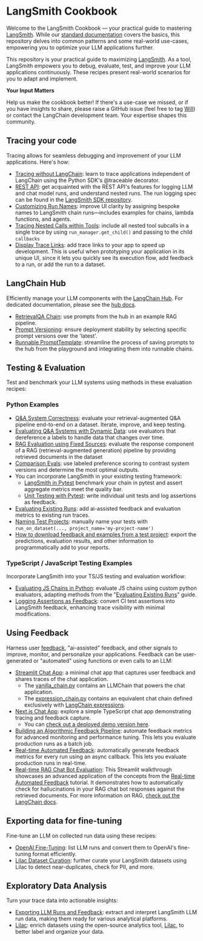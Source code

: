 # LangSmith Cookbook

Welcome to the LangSmith Cookbook — your practical guide to mastering [LangSmith](https://smith.langchain.com/). While our [standard documentation](https://docs.smith.langchain.com/) covers the basics, this repository delves into common patterns and some real-world use-cases, empowering you to optimize your LLM applications further.


This repository is your practical guide to maximizing [LangSmith](https://smith.langchain.com/). As a tool, LangSmith empowers you to debug, evaluate, test, and improve your LLM applications continuously. These recipes present real-world scenarios for you to adapt and implement.

**Your Input Matters**

Help us make the cookbook better! If there's a use-case we missed, or if you have insights to share, please raise a GitHub issue (feel free to tag [Will](https://github.com/hinthornw)) or contact the LangChain development team. Your expertise shapes this community.

## Tracing your code

Tracing allows for seamless debugging and improvement of your LLM applications. Here's how:


- [Tracing without LangChain](./tracing-examples/traceable/tracing_without_langchain.ipynb): learn to trace applications independent of LangChain using the Python SDK's @traceable decorator.
- [REST API](./tracing-examples/rest/rest.ipynb): get acquainted with the REST API's features for logging LLM and chat model runs, and understand nested runs. The run logging spec can be found in the [LangSmith SDK repository](https://github.com/langchain-ai/langsmith-sdk/blob/main/openapi/openapi.yaml).
- [Customizing Run Names](./tracing-examples/runnable-naming/run-naming.ipynb): improve UI clarity by assigning bespoke names to LangSmith chain runs—includes examples for chains, lambda functions, and agents.
- [Tracing Nested Calls within Tools](./tracing-examples/nesting-tools/nest_runs_within_tools.ipynb): include all nested tool subcalls in a single trace by using `run_manager.get_child()` and passing to the child `callbacks`
- [Display Trace Links](./tracing-examples/show-trace-url-streamlit/README.md): add trace links to your app to speed up development. This is useful when prototyping your application in its unique UI, since it lets you quickly see its execution flow, add feedback to a run, or add the run to a dataset.

## LangChain Hub

Efficiently manage your LLM components with the [LangChain Hub](https://smith.langchain.com/hub). For dedicated documentation, please see the [hub docs](https://docs.smith.langchain.com/category/hub).

- [RetrievalQA Chain](./hub-examples/retrieval-qa-chain/retrieval-qa.ipynb): use prompts from the hub in an example RAG pipeline.
- [Prompt Versioning](./hub-examples/retrieval-qa-chain-versioned/prompt-versioning.ipynb): ensure deployment stability by selecting specific prompt versions over the 'latest'.
- [Runnable PromptTemplate](./hub-examples/runnable-prompt/edit-in-playground.ipynb): streamline the process of saving prompts to the hub from the playground and integrating them into runnable chains.


## Testing & Evaluation

Test and benchmark your LLM systems using methods in these evaluation recipes:

### Python Examples


- [Q&A System Correctness](./testing-examples/qa-correctness/qa-correctness.ipynb): evaluate your retrieval-augmented Q&A pipeline end-to-end on a dataset. Iterate, improve, and keep testing.
- [Evaluating Q&A Systems with Dynamic Data](./testing-examples/dynamic-data/testing_dynamic_data.ipynb): use evaluators that dereference a labels to handle data that changes over time.
- [RAG Evaluation using Fixed Sources](./testing-examples/using-fixed-sources/using_fixed_sources.ipynb): evaluate the response component of a RAG  (retrieval-augmented generation) pipeline by providing retrieved documents in the dataset
- [Comparison Evals](./testing-examples/comparing-runs/comparing-qa.ipynb): use labeled preference scoring to contrast system versions and determine the most optimal outputs.
- You can incorporate LangSmith in your existing testing framework:
    - [LangSmith in Pytest](./testing-examples/pytest/) benchmark your chain in pytest and assert aggregate metrics meet the quality bar.
    - [Unit Testing with Pytest](./testing-examples/pytest-ut/): write individual unit tests and log assertions as feedback.
- [Evaluating Existing Runs](./testing-examples/evaluate-existing-test-project/evaluate_runs.ipynb): add ai-assisted feedback and evaluation metrics to existing run traces.
- [Naming Test Projects](./testing-examples/naming-test-projects/naming-test-projects.md): manually name your tests with `run_on_dataset(..., project_name='my-project-name')`
- [How to download feedback and examples from a test project](./testing-examples/download-feedback-and-examples/download_example.ipynb): export the predictions, evaluation results, and other information to programmatically add to your reports.

### TypeScript / JavaScript Testing Examples

Incorporate LangSmith into your TS/JS testing and evaluation workflow:

- [Evaluating JS Chains in Python](./typescript-testing-examples/eval-in-python/): evaluate JS chains using custom python evaluators, adapting methods from the "[Evaluating Existing Runs](./testing-examples/evaluate-existing-test-project/evaluate_runs.ipynb)" guide.
- [Logging Assertions as Feedback](./typescript-testing-examples/simple-test/): convert CI test assertions into LangSmith feedback, enhancing trace visibility with minimal modifications.

## Using Feedback

Harness user [feedback](https://docs.smith.langchain.com/evaluation/capturing-feedback), "ai-assisted" feedback, and other signals to improve, monitor, and personalize your applications. Feedback can be user-generated or "automated" using functions or even calls to an LLM:

- [Streamlit Chat App](./feedback-examples/streamlit/README.md): a minimal chat app that captures user feedback and shares traces of the chat application.
    - The [vanilla_chain.py](./feedback-examples/streamlit/vanilla_chain.py) contains an LLMChain that powers the chat application.
    - The [expression_chain.py](./feedback-examples/streamlit/expression_chain.py) contains an equivalent chat chain defined exclusively with [LangChain expressions](https://python.langchain.com/docs/guides/expression_language/). 
- [Next.js Chat App](./feedback-examples/nextjs/README.md): explore a simple TypeScript chat app demonstrating tracing and feedback capture.
    - You can [check out a deployed demo version here](https://langsmith-cookbook.vercel.app/).
- [Building an Algorithmic Feedback Pipeline](./feedback-examples/algorithmic-feedback/algorithmic_feedback.ipynb): automate feedback metrics for advanced monitoring and performance tuning. This lets you evaluate production runs as a batch job.
- [Real-time Automated Feedback](./feedback-examples/realtime-algorithmic-feedback/realtime_feedback.ipynb): automatically generate feedback metrics for every run using an async callback. This lets you evaluate production runs in real-time.
- [Real-time RAG Chat Bot Evaluation](./feedback-examples/streamlit-realtime-feedback/README.md): This Streamlit walkthrough showcases an advanced application of the concepts from the [Real-time Automated Feedback](./feedback-examples/realtime-algorithmic-feedback/realtime_feedback.ipynb) tutorial. It demonstrates how to automatically check for hallucinations in your RAG chat bot responses against the retrieved documents. For more information on RAG, [check out the LangChain docs](https://python.langchain.com/docs/use_cases/question_answering/).


## Exporting data for fine-tuning

Fine-tune an LLM on collected run data using these recipes:

- [OpenAI Fine-Tuning](./fine-tuning-examples/export-to-openai/fine-tuning-on-chat-runs.ipynb): list LLM runs and convert them to OpenAI's fine-tuning format efficiently.
- [Lilac Dataset Curation](./fine-tuning-examples/lilac/lilac.ipynb): further curate your LangSmith datasets using Lilac to detect near-duplicates, check for PII, and more.

## Exploratory Data Analysis

Turn your trace data into actionable insights:

- [Exporting LLM Runs and Feedback](./exploratory-data-analysis/exporting-llm-runs-and-feedback/llm_run_etl.ipynb): extract and interpret LangSmith LLM run data, making them ready for various analytical platforms.
- [Lilac](./exploratory-data-analysis/lilac/lilac.ipynb): enrich datasets using the open-source analytics tool, [Lilac](https://github.com/lilacai/lilac), to better label and organize your data.

